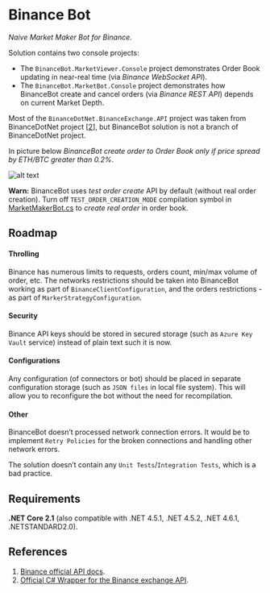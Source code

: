 # Binance Bot
_Naive Market Maker Bot for Binance._

Solution contains two console projects:
- The `BinanceBot.MarketViewer.Console` project demonstrates Order Book updating in near-real time (via _Binance WebSocket API_). 
- The `BinanceBot.MarketBot.Console` project demonstrates how BinanceBot create and cancel orders (via _Binance REST API_) depends on current Market Depth.

Most of the `BinanceDotNet.BinanceExchange.API` project was taken from BinanceDotNet project [[2](#references)], but BinanceBot solution is not a branch of BinanceDotNet project.

In picture below _BinanceBot create order to Order Book only if price spread by ETH/BTC greater than 0.2%_. 

![alt text][binance_bot_running]

__Warn:__ BinanceBot uses _test order create_  API by default (without real order creation). 
Turn off `TEST_ORDER_CREATION_MODE` compilation symbol in [MarketMakerBot.cs](source/BinanceBot.Market/MarketMakerBot.cs) 
to _create real order_ in order book.


## Roadmap
#### Throlling
Binance has numerous limits to requests, orders count, min/max volume of order, etc. The networks restrictions should be taken into BinanceBot working as part of `BinanceClientConfiguration`, 
and the orders restrictions - as part of `MarkerStrategyConfiguration`.

#### Security
Binance API keys should be stored in secured storage (such as `Azure Key Vault` service) instead of plain text such it is now.

#### Configurations
Any configuration (of connectors or bot) should be placed in separate configuration storage (such as `JSON files` in local file system).
This will allow you to reconfigure the bot without the need for recompilation.

#### Other
BinanceBot doesn’t processed network connection errors. 
It would be to implement `Retry Policies` for the broken connections and handling other network errors. 

The solution doesn’t contain any `Unit Tests`/`Integration Tests`, which is a bad practice. 

## Requirements
__.NET Core 2.1__ (also compatible with .NET 4.5.1, .NET 4.5.2, .NET 4.6.1, .NETSTANDARD2.0).


## References
1. [Binance official API docs](https://github.com/binance-exchange/binance-official-api-docs).
2. [Official C# Wrapper for the Binance exchange API](https://github.com/glitch100/BinanceDotNet).

[binance_bot_running]: https://static.0xcode.in/images/binance_bot_running.png "binance bot"
